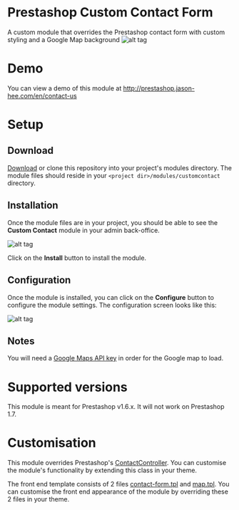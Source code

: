 # Prestashop Custom Contact Form
A custom module that overrides the Prestashop contact form with custom styling and a Google Map background
![alt tag](http://i.imgur.com/fqQqkEh.jpg)

# Demo
You can view a demo of this module at <a href="http://prestashop.jason-hee.com/en/contact-us" target="_blank">http://prestashop.jason-hee.com/en/contact-us</a>

# Setup
## Download
[Download](https://github.com/jasonheecs/prestashop-contact-form-google-map/archive/master.zip) or clone this repository into your project's modules directory. The module files should reside in your `<project dir>/modules/customcontact` directory.

## Installation
Once the module files are in your project, you should be able to see the **Custom Contact** module in your admin back-office.

![alt tag](http://i.imgur.com/kOqHPuo.jpg)

Click on the **Install** button to install the module.

## Configuration
Once the module is installed, you can click on the **Configure** button to configure the module settings. The configuration screen looks like this:

![alt tag](http://i.imgur.com/xksqTj5.jpg)

## Notes
You will need a [Google Maps API key](https://developers.google.com/maps/documentation/javascript/get-api-key) in order for the Google map to load.

# Supported versions
This module is meant for Prestashop v1.6.x. It will not work on Prestashop 1.7.

# Customisation
This module overrides Prestashop's [ContactController](customcontact/override/controllers/front/ContactController.php). You can customise the module's functionality by extending this class in your theme.

The front end template consists of 2 files [contact-form.tpl](customcontact/views/templates/front/contact-form.tpl) and [map.tpl](customcontact/views/templates/front/map.tpl). You can customise the front end appearance of the module by overriding these 2 files in your theme.